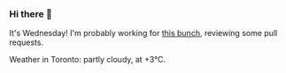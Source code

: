 ### Hi there :wave:

It's Wednesday! I'm probably working for [this bunch](https://github.com/kohofinancial), reviewing some pull requests.

Weather in Toronto: partly cloudy, at +3°C.
